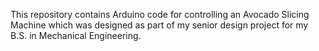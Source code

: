 This repository contains Arduino code for controlling an Avocado Slicing Machine which was designed as part of my senior design project for my B.S. in Mechanical Engineering.
